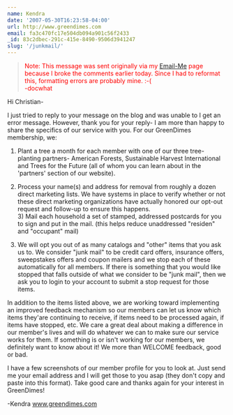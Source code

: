 ```yaml
---
name: Kendra
date: '2007-05-30T16:23:58-04:00'
url: http://www.greendimes.com
email: fa3c470fc17e504db094a901c56f2433
_id: 83c2dbec-291c-415e-8490-9506d3941247
slug: '/junkmail/'
---
```


<blockquote style="color: red;">Note: This message was sent originally via my <a href="/email" rel="nofollow">Email-Me</a> page because I broke the comments earlier today.  Since I had to reformat this, formatting errors are probably mine. :-(<br />-docwhat</blockquote>

Hi Christian-

I just tried to reply to your message on the blog and was unable to I get an
error message. However, thank you for your reply- I am more than happy to
share the specifics of our service with you. For our GreenDimes membership,
we:

1.  Plant a tree a month for each member with one of our three tree-planting
    partners- American Forests, Sustainable Harvest International and Trees
    for the Future (all of whom you can learn about in the 'partners' section
    of our website).

2.  Process your name(s) and address for removal from roughly a dozen direct
    marketing lists. We have systems in place to verify whether or not these
    direct marketing organizations have actually honored our opt-out request
    and follow-up to ensure this happens.  
     3) Mail each household a set of stamped, addressed postcards for you to
    sign and put in the mail. (this helps reduce unaddressed "residen" and
    "occupant" mail)  

3.  We will opt you out of as many catalogs and "other" items that you ask us
    to. We consider "junk mail" to be credit card offers, insurance offers,
    sweepstakes offers and coupon mailers and we stop each of these
    automatically for all members. If there is something that you would like
    stopped that falls outside of what we consider to be "junk mail", then we
    ask you to login to your account to submit a stop request for those items.

In addition to the items listed above, we are working toward implementing an
improved feedback mechanism so our members can let us know which items
they'are continuing to receive, if items need to be processed again, if items
have stopped, etc. We care a great deal about making a difference in our
member's lives and will do whatever we can to make sure our service works for
them. If something is or isn't working for our members, we definitely want to
know about it! We more than WELCOME feedback, good or bad.

I have a few screenshots of our member profile for you to look at. Just send
me your email address and I will get those to you asap (they don't copy and
paste into this format). Take good care and thanks again for your interest in
GreenDimes!

-Kendra www.greendimes.com
